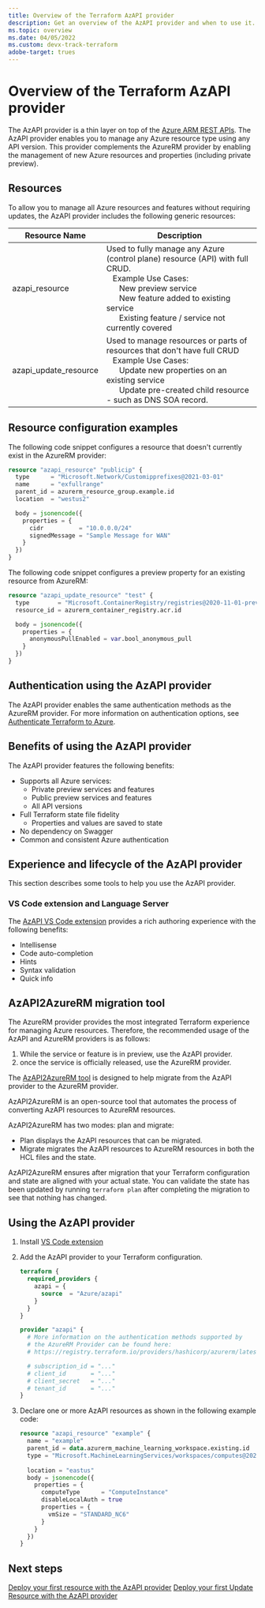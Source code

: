 ```yaml
---
title: Overview of the Terraform AzAPI provider
description: Get an overview of the AzAPI provider and when to use it.
ms.topic: overview
ms.date: 04/05/2022
ms.custom: devx-track-terraform
adobe-target: trues
---
```


# Overview of the Terraform AzAPI provider

The AzAPI provider is a thin layer on top of the [Azure ARM REST APIs](/rest/api/resources/). The AzAPI provider enables you to manage any Azure resource type using any API version. This provider complements the AzureRM provider by enabling the management of new Azure resources and properties (including private preview).

## Resources

To allow you to manage all Azure resources and features without requiring updates, the AzAPI provider includes the following generic resources:

| Resource Name | Description |
| ------------- | ----------- |
| azapi_resource | Used to fully manage any Azure (control plane) resource (API) with full CRUD. <br> &nbsp;&nbsp;&nbsp;Example Use Cases: <br> &nbsp;&nbsp;&nbsp;&nbsp;&nbsp;&nbsp;New preview service <br>&nbsp;&nbsp;&nbsp;&nbsp;&nbsp;&nbsp;New feature added to existing service <br> &nbsp;&nbsp;&nbsp;&nbsp;&nbsp;&nbsp;Existing feature / service not currently covered |
| azapi_update_resource | Used to manage resources or parts of resources that don't have full CRUD <br> &nbsp;&nbsp;&nbsp;Example Use Cases: <br> &nbsp;&nbsp;&nbsp;&nbsp;&nbsp;&nbsp;Update new properties on an existing service <br> &nbsp;&nbsp;&nbsp;&nbsp;&nbsp;&nbsp;Update pre-created child resource - such as DNS SOA record. |

## Resource configuration examples

The following code snippet configures a resource that doesn't currently exist in the AzureRM provider:

```terraform
resource "azapi_resource" "publicip" {
  type      = "Microsoft.Network/Customipprefixes@2021-03-01"
  name      = "exfullrange"
  parent_id = azurerm_resource_group.example.id
  location  = "westus2"

  body = jsonencode({
    properties = {
      cidr          = "10.0.0.0/24"
      signedMessage = "Sample Message for WAN"
    }
  })
}
```

The following code snippet configures a preview property for an existing resource from AzureRM:

```terraform
resource "azapi_update_resource" "test" {
  type        = "Microsoft.ContainerRegistry/registries@2020-11-01-preview"
  resource_id = azurerm_container_registry.acr.id

  body = jsonencode({
    properties = {
      anonymousPullEnabled = var.bool_anonymous_pull
    }
  })
}
```

## Authentication using the AzAPI provider

The AzAPI provider enables the same authentication methods as the AzureRM provider. For more information on authentication options, see [Authenticate Terraform to Azure](./authenticate-to-azure.md?tabs=bash).

## Benefits of using the AzAPI provider

The AzAPI provider features the following benefits:

- Supports all Azure services:
  - Private preview services and features
  - Public preview services and features
  - All API versions
- Full Terraform state file fidelity
  - Properties and values are saved to state
- No dependency on Swagger
- Common and consistent Azure authentication

## Experience and lifecycle of the AzAPI provider

This section describes some tools to help you use the AzAPI provider.

### VS Code extension and Language Server

The [AzAPI VS Code extension](https://marketplace.visualstudio.com/items?itemName=azapi-vscode.azapi) provides a rich authoring experience with the following benefits:

- Intellisense
- Code auto-completion
- Hints
- Syntax validation
- Quick info

## AzAPI2AzureRM migration tool

The AzureRM provider provides the most integrated Terraform experience for managing Azure resources. Therefore, the recommended usage of the AzAPI and AzureRM providers is as follows:

1. While the service or feature is in preview, use the AzAPI provider.
1. once the service is officially released, use the AzureRM provider.

The [AzAPI2AzureRM tool](https://github.com/Azure/azapi2azurerm/releases) is designed to help migrate from the AzAPI provider to the AzureRM provider.

AzAPI2AzureRM is an open-source tool that automates the process of converting AzAPI resources to AzureRM resources.

AzAPI2AzureRM has two modes: plan and migrate:

- Plan displays the AzAPI resources that can be migrated.
- Migrate migrates the AzAPI resources to AzureRM resources in both the HCL files and the state.

AzAPI2AzureRM ensures after migration that your Terraform configuration and state are aligned with your actual state. You can validate the state has been updated by running `terraform plan` after completing the migration to see that nothing has changed.

## Using the AzAPI provider

1. Install [VS Code extension](https://marketplace.visualstudio.com/items?itemName=azapi-vscode.azapi)
1. Add the AzAPI provider to your Terraform configuration.

    ```terraform
    terraform {
      required_providers {
        azapi = {
          source  = "Azure/azapi"
        }
      }
    }

    provider "azapi" {
      # More information on the authentication methods supported by
      # the AzureRM Provider can be found here:
      # https://registry.terraform.io/providers/hashicorp/azurerm/latest/docs

      # subscription_id = "..."
      # client_id       = "..."
      # client_secret   = "..."
      # tenant_id       = "..."
    }
    ```

1. Declare one or more AzAPI resources as shown in the following example code:

    ```terraform
    resource "azapi_resource" "example" {
      name = "example"
      parent_id = data.azurerm_machine_learning_workspace.existing.id
      type = "Microsoft.MachineLearningServices/workspaces/computes@2021-07-01"
      
      location = "eastus"
      body = jsonencode({
        properties = {
          computeType      = "ComputeInstance"
          disableLocalAuth = true
          properties = {
            vmSize = "STANDARD_NC6"
          }
        }
      })
    }
    
    ```

## Next steps

[Deploy your first resource with the AzAPI provider](get-started-azapi-resource.md)
[Deploy your first Update Resource with the AzAPI provider](get-started-azapi-update-resource.md)
